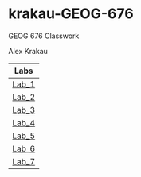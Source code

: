 # krakau-GEOG-676
GEOG 676 Classwork

Alex Krakau


|   Labs    |
|-----------|
|[Lab_1](Week%201/Lab%201/README.md)|
|[Lab_2](Week_2/Lab_2/README.md)|
|[Lab_3](Week_3/Lab_3/README.md)|
|[Lab_4](Week_4/Lab_4/README.md)|
|[Lab_5](Week_5/Lab_5/README.md)|
|[Lab_6](Week_6/Lab_6/README.md)|
|[Lab_7](Week_7/Lab_7/README.md)|
